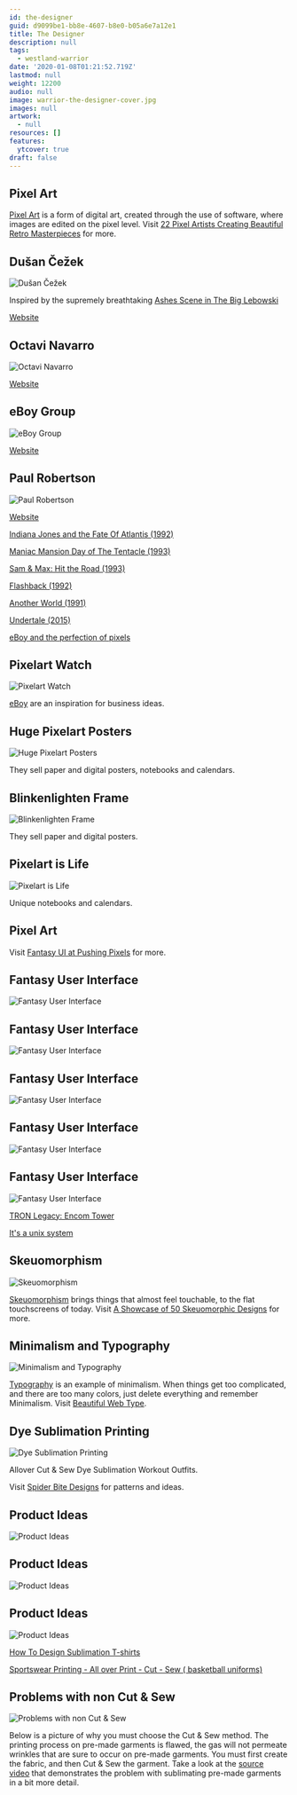 ```yaml
---
id: the-designer
guid: d9099be1-bb8e-4607-b8e0-b05a6e7a12e1
title: The Designer
description: null
tags:
  - westland-warrior
date: '2020-01-08T01:21:52.719Z'
lastmod: null
weight: 12200
audio: null
image: warrior-the-designer-cover.jpg
images: null
artwork:
  - null
resources: []
features:
  ytcover: true
draft: false
---
```


## Pixel Art

[Pixel Art](https://en.wikipedia.org/wiki/Pixel_art) is a form of digital art, created through the use of software, where images are edited on the pixel level. Visit [22 Pixel Artists Creating Beautiful Retro Masterpieces](https://weloveitbut.com/best-pixel-artists/) for more.

## Dušan Čežek

![Dušan Čežek](files/pixelart0.gif)

Inspired by the supremely breathtaking [Ashes Scene in The Big Lebowski](https://www.youtube.com/watch?v=u44D3qKKGPU)

[Website](https://www.behance.net/gallery/12753749/Pixelwood)

## Octavi Navarro

![Octavi Navarro](files/pixelart1.png)

[Website](https://pixelshuh.com/)

## eBoy Group

![eBoy Group](files/pixelart2.png)

[Website](http://hello.eboy.com/eboy/)

## Paul Robertson

![Paul Robertson](files/pixelart3.gif)

[Website](https://probertson.tumblr.com/)

[Indiana Jones and the Fate Of Atlantis (1992)](https://www.youtube.com/watch?v=LZZXJ3zCRDQ "Play Video")

[Maniac Mansion Day of The Tentacle (1993)](https://www.youtube.com/watch?v=Xz3Aw5qLcOs "Play Video")

[Sam & Max: Hit the Road (1993)](https://www.youtube.com/watch?v=pdU0Njkek5s "Play Video")

[Flashback (1992)](https://www.youtube.com/watch?v=wNTnRM77XuE "Play Video")

[Another World (1991)](https://www.youtube.com/watch?v=utrxk5_PeEY "Play Video")

[Undertale (2015)](https://www.youtube.com/watch?v=vEVR2FUB3ic "Play Video")

[eBoy and the perfection of pixels](https://www.youtube.com/watch?v=c1F6EsGGa4U "Play Video")

## Pixelart Watch

![Pixelart Watch](files/pixelart-product-1.jpg)

[eBoy](http://hello.eboy.com/eboy/) are an inspiration for business ideas.

## Huge Pixelart Posters

![Huge Pixelart Posters](files/pixelart-product-2.jpg)

They sell paper and digital posters, notebooks and calendars.

## Blinkenlighten Frame

![Blinkenlighten Frame](files/pixelart-product-4.jpg)

They sell paper and digital posters.

## Pixelart is Life

![Pixelart is Life](files/pixelart-product-3.jpg)

Unique notebooks and calendars.

## Pixel Art

Visit [Fantasy UI at Pushing Pixels](https://www.pushing-pixels.org/fui/) for more.

## Fantasy User Interface

![Fantasy User Interface](files/fui1.jpg)

## Fantasy User Interface

![Fantasy User Interface](files/fui2.jpg)

## Fantasy User Interface

![Fantasy User Interface](files/fui3.jpg)

## Fantasy User Interface

![Fantasy User Interface](files/fui4.jpg)

## Fantasy User Interface

![Fantasy User Interface](files/fui5.png)

[TRON Legacy: Encom Tower](https://www.youtube.com/watch?v=6WrhZsttinA "Play Video")

[It's a unix system](https://www.youtube.com/watch?v=dxIPcbmo1_U "Play Video")

## Skeuomorphism

![Skeuomorphism](files/skeuomorphism.png)

[Skeuomorphism](https://en.wikipedia.org/wiki/Skeuomorph) brings things that almost feel touchable, to the flat touchscreens of today. Visit [A Showcase of 50 Skeuomorphic Designs](https://www.dtelepathy.com/blog/inspiration/50-skeuomorphic-designs) for more.

## Minimalism and Typography

![Minimalism and Typography](files/minimalism.png)

[Typography](https://en.wikipedia.org/wiki/Typography) is an example of minimalism. When things get too complicated, and there are too many colors, just delete everything and remember Minimalism. Visit [Beautiful Web Type](http://hellohappy.org/beautiful-web-type/).

## Dye Sublimation Printing

![Dye Sublimation Printing](files/dyesub1.jpg)

Allover Cut & Sew Dye Sublimation Workout Outfits.

Visit [Spider Bite Designs](https://sellfy.com/spiderbitedesigns/) for patterns and ideas.

## Product Ideas

![Product Ideas](files/dyesub2.jpg)

## Product Ideas

![Product Ideas](files/dyesub2b.jpg)

## Product Ideas

![Product Ideas](files/dyesub3.jpg)

[How To Design Sublimation T-shirts](https://www.youtube.com/watch?v=E2OL19GbtbY "Play Video")

[Sportswear Printing - All over Print - Cut - Sew ( basketball uniforms)](https://www.youtube.com/watch?v=o2xOymSeH6I "Play Video")

## Problems with non Cut & Sew

![Problems with non Cut & Sew](files/dyesub0.jpg)

Below is a picture of why you must choose the Cut & Sew method. The\
printing process on pre-made garments is flawed, the gas will not permeate\
wrinkles that are sure to occur on pre-made garments. You must first create\
the fabric, and then Cut & Sew the garment. Take a look at the [source\
video](https://www.youtube.com/watch?v=IQdPP04qEwU) that demonstrates the problem with sublimating pre-made garments\
in a bit more detail.
